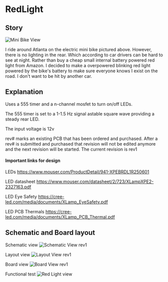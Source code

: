 # RedLight

## Story

![Mini Bike View](https://github.com/chuy4ever/RedLight/blob/main/ebikev2.gif?raw=true)

I ride around Atlanta on the electric mini bike pictured above. However, there is no lighting in the rear. Which according to car drivers can be hard to see at night. Rather than buy a cheap small internal battery powered red light from Amazon. I decided to make a overpowered blinking red light powered by the bike's battery to make sure everyone knows I exist on the road. I don't want to be hit by another car.

## Explanation

Uses a 555 timer and a n-channel mosfet to turn on/off LEDs.

The 555 timer is set to a 1-1.5 Hz signal astable square wave providing a steady rear LED.

The input voltage is 12v

rev# marks an existing PCB that has been ordered and purchased. After a rev# is submitted and purchased that revision will not be edited anymore and the next revision will be started. The current revision is rev1

#### Important links for design

LEDs
https://www.mouser.com/ProductDetail/941-XPEBRDL1R250601

LED datasheet
https://www.mouser.com/datasheet/2/723/XLampXPE2-2327163.pdf

LED Eye Safety
https://cree-led.com/media/documents/XLamp_EyeSafety.pdf

LED PCB Thermals
https://cree-led.com/media/documents/XLamp_PCB_Thermal.pdf

## Schematic and Board layout

Schematic view
![Schematic View rev1](https://github.com/chuy4ever/RedLight/blob/main/overpoweredRedLightSchematic.png?raw=true)

Layout view
![Layout View rev1](https://github.com/chuy4ever/RedLight/blob/main/overpoweredRedLightLayout.png?raw=true)

Board view
![Board View rev1](https://github.com/chuy4ever/RedLight/blob/main/overpoweredRedLightBoard2.png?raw=true)

Functional test
![Red Light view](https://github.com/chuy4ever/RedLight/blob/main/redLight.gif?raw=true)

